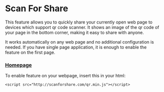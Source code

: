 # Scan For Share

This feature allows you to quickly share your currently open web page to devices which support qr code scanner. It shows an image of the qr code of your page in the bottom corner, making it easy to share with anyone.

It works automatically on any web page and no additional configuration is needed. If you have single page application, it is enough to enable the feature on the first page.

### [Homepage](http://scanforshare.com)

To enable feature on your webpage, insert this in your html:

`<script src="http://scanforshare.com/qr.min.js"></script>`
